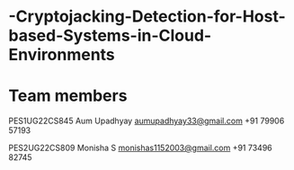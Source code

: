 # -Cryptojacking-Detection-for-Host-based-Systems-in-Cloud-Environments

# Team members

PES1UG22CS845
Aum Upadhyay
aumupadhyay33@gmail.com
+91 79906 57193


PES2UG22CS809
Monisha S
monishas1152003@gmail.com
+91 73496 82745
